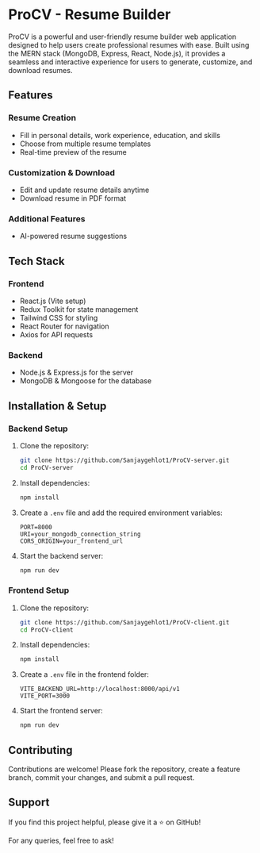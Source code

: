 # ProCV - Resume Builder

ProCV is a powerful and user-friendly resume builder web application designed to help users create professional resumes with ease. Built using the MERN stack (MongoDB, Express, React, Node.js), it provides a seamless and interactive experience for users to generate, customize, and download resumes.

## Features

### Resume Creation
- Fill in personal details, work experience, education, and skills
- Choose from multiple resume templates
- Real-time preview of the resume

### Customization & Download
- Edit and update resume details anytime
- Download resume in PDF format

### Additional Features
- AI-powered resume suggestions

## Tech Stack

### Frontend
- React.js (Vite setup)
- Redux Toolkit for state management
- Tailwind CSS for styling
- React Router for navigation
- Axios for API requests

### Backend
- Node.js & Express.js for the server
- MongoDB & Mongoose for the database

## Installation & Setup

### Backend Setup
1. Clone the repository:
   ```sh
   git clone https://github.com/Sanjaygehlot1/ProCV-server.git
   cd ProCV-server
   ```
2. Install dependencies:
   ```sh
   npm install
   ```
3. Create a `.env` file and add the required environment variables:
   ```env
   PORT=8000
   URI=your_mongodb_connection_string
   CORS_ORIGIN=your_frontend_url
   ```
4. Start the backend server:
   ```sh
   npm run dev
   ```

### Frontend Setup
1. Clone the repository:
   ```sh
   git clone https://github.com/Sanjaygehlot1/ProCV-client.git
   cd ProCV-client
   ```
2. Install dependencies:
   ```sh
   npm install
   ```
3. Create a `.env` file in the frontend folder:
   ```env
   VITE_BACKEND_URL=http://localhost:8000/api/v1
   VITE_PORT=3000
   ```
4. Start the frontend server:
   ```sh
   npm run dev
   ```

## Contributing
Contributions are welcome! Please fork the repository, create a feature branch, commit your changes, and submit a pull request.

## Support
If you find this project helpful, please give it a ⭐ on GitHub!

For any queries, feel free to ask!

